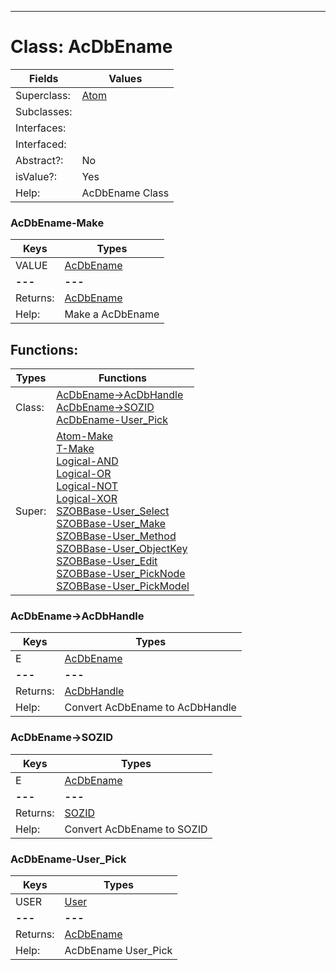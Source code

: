 ---------

# Class:	AcDbEname

| Fields | Values |
| --------- | --------- |
| Superclass: | [Atom](Atom.html) |
| Subclasses: |  |
| Interfaces: |  |
| Interfaced: |  |
| Abstract?: | No |
| isValue?: | Yes |
| Help: | AcDbEname Class |

### AcDbEname-Make

| Keys | Types |
| --------- | --------- |
| VALUE | [AcDbEname](AcDbEname.html) |
| **---** | **---** |
| Returns: | [AcDbEname](AcDbEname.html) |
| Help: | Make a AcDbEname |


## Functions:

| Types | Functions |
| --------- | --------- |
| Class: | [AcDbEname->AcDbHandle](#AcDbEname->AcDbHandle) <br> [AcDbEname->SOZID](#AcDbEname->SOZID) <br> [AcDbEname-User_Pick](#AcDbEname-User_Pick) |
| Super: | [Atom-Make](Atom.html) <br> [T-Make](T.html) <br> [Logical-AND](Logical.html) <br> [Logical-OR](Logical.html) <br> [Logical-NOT](Logical.html) <br> [Logical-XOR](Logical.html) <br> [SZOBBase-User_Select](SZOBBase.html) <br> [SZOBBase-User_Make](SZOBBase.html) <br> [SZOBBase-User_Method](SZOBBase.html) <br> [SZOBBase-User_ObjectKey](SZOBBase.html) <br> [SZOBBase-User_Edit](SZOBBase.html) <br> [SZOBBase-User_PickNode](SZOBBase.html) <br> [SZOBBase-User_PickModel](SZOBBase.html) |


### AcDbEname->AcDbHandle

| Keys | Types |
| --------- | --------- |
| E | [AcDbEname](AcDbEname.html) |
| **---** | **---** |
| Returns: | [AcDbHandle](AcDbHandle.html) |
| Help: | Convert AcDbEname to AcDbHandle |

### AcDbEname->SOZID

| Keys | Types |
| --------- | --------- |
| E | [AcDbEname](AcDbEname.html) |
| **---** | **---** |
| Returns: | [SOZID](SOZID.html) |
| Help: | Convert AcDbEname to SOZID |

### AcDbEname-User_Pick

| Keys | Types |
| --------- | --------- |
| USER | [User](User.html) |
| **---** | **---** |
| Returns: | [AcDbEname](AcDbEname.html) |
| Help: | AcDbEname User_Pick |

